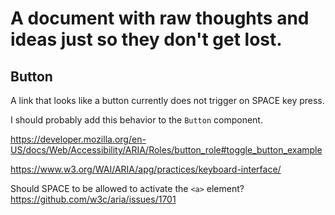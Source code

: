 # A document with raw thoughts and ideas just so they don't get lost.

## Button

A link that looks like a button currently does not trigger on SPACE key press.

I should probably add this behavior to the `Button` component.

https://developer.mozilla.org/en-US/docs/Web/Accessibility/ARIA/Roles/button_role#toggle_button_example

https://www.w3.org/WAI/ARIA/apg/practices/keyboard-interface/

Should SPACE to be allowed to activate the `<a>` element?
https://github.com/w3c/aria/issues/1701
